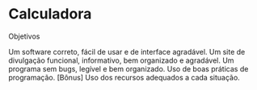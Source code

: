 # Calculadora

Objetivos 

Um software correto, fácil de usar e de interface agradável. 
Um site de divulgação funcional, informativo, bem organizado e agradável. 
Um programa sem bugs, legível e bem organizado. Uso de boas práticas de programação. 
[Bônus] Uso dos recursos adequados a cada situação.
